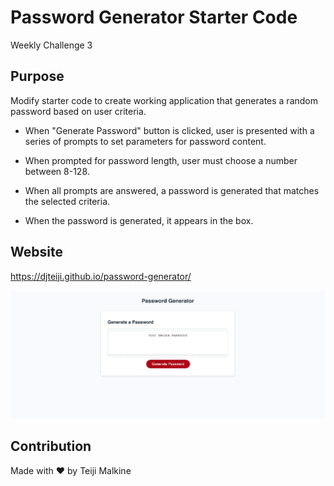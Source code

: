 # Password Generator Starter Code
Weekly Challenge 3

## Purpose

Modify starter code to create working application that generates a random password based on user criteria.

- When "Generate Password" button is clicked, user is presented with a series of prompts to set parameters for password content.

- When prompted for password length, user must choose a number between 8-128.

- When all prompts are answered, a password is generated that matches the selected criteria.

- When the password is generated, it appears in the box.

## Website

https://djteiji.github.io/password-generator/

![Getting Started](./assets/Screen%20Shot%202022-03-27%20at%205.31.12%20AM.png)

## Contribution
Made with ❤️ by Teiji Malkine

